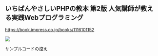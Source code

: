 ## いちばんやさしいPHPの教本 第2版 人気講師が教える実践Webプログラミング
https://book.impress.co.jp/books/1116101152


<img src="https://img.ips.co.jp/ij/16/1116101152/1116101152-520x.jpg" />

<p>サンプルコードの控え</p>
